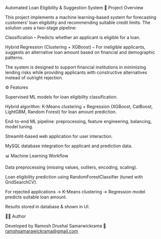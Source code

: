 Automated Loan Eligibility & Suggestion System
📌 Project Overview

This project implements a machine learning–based system for forecasting customers’ loan eligibility and recommending suitable credit limits. The solution uses a two-stage pipeline:

Classification – Predicts whether an applicant is eligible for a loan.

Hybrid Regression (Clustering + XGBoost) – For ineligible applicants, suggests an alternative loan amount based on financial and demographic patterns.

The system is designed to support financial institutions in minimizing lending risks while providing applicants with constructive alternatives instead of outright rejection.

⚙️ Features

Supervised ML models for loan eligibility classification.

Hybrid algorithm: K-Means clustering + Regression (XGBoost, CatBoost, LightGBM, Random Forest) for loan amount prediction.

End-to-end ML pipeline: preprocessing, feature engineering, balancing, model tuning.

Streamlit-based web application for user interaction.

MySQL database integration for applicant and prediction data.

📊 Machine Learning Workflow

Data preprocessing (missing values, outliers, encoding, scaling).

Loan eligibility prediction using RandomForestClassifier (tuned with GridSearchCV).

For rejected applications → K-Means clustering → Regression model predicts suitable loan amount.

Results stored in database & shown in UI.

👨‍💻 Author

Developed by Ramosh Drushal Samarwickrama
📧 ramshsamarawickrama@gmail.com
